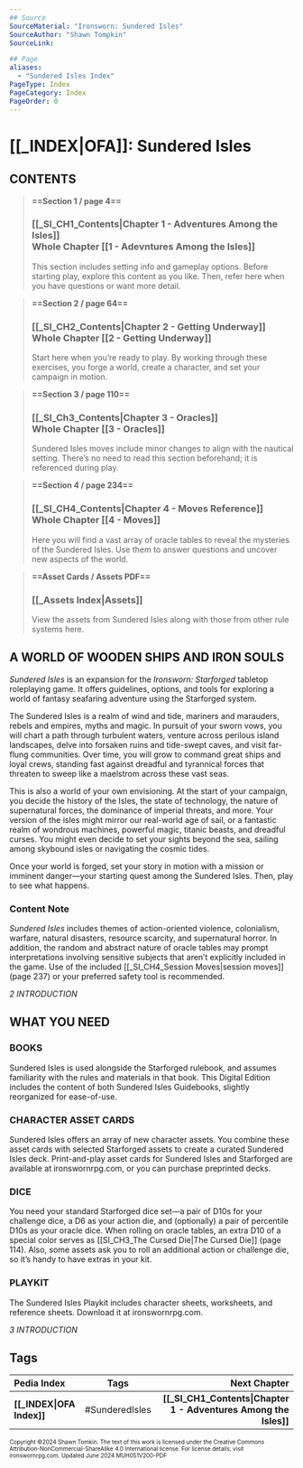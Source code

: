 ```yaml
---
## Source
SourceMaterial: "Ironsworn: Sundered Isles"
SourceAuthor: "Shawn Tompkin"
SourceLink: 

## Page
aliases: 
  - "Sundered Isles Index"
PageType: Index
PageCategory: Index
PageOrder: 0
---
```

# [[_INDEX|OFA]]: Sundered Isles
## CONTENTS
> **==Section 1 / page 4==**
> ### [[_SI_CH1_Contents|Chapter 1 - Adventures Among the Isles]]<br>Whole Chapter [[1 - Adevntures Among the Isles]]
> This section includes setting info and gameplay options. Before starting play, explore this content as you like. Then, refer here when you have questions or want more detail.

> **==Section 2 / page 64==**
> ### [[_SI_CH2_Contents|Chapter 2 - Getting Underway]]<br>Whole Chapter [[2 - Getting Underway]]
> Start here when you’re ready to play. By working through these exercises, you forge a world, create a character, and set your campaign in motion.

> **==Section 3 / page 110==**
> ### [[_SI_Ch3_Contents|Chapter 3 - Oracles]]<br>Whole Chapter [[3 - Oracles]]
> Sundered Isles moves include minor changes to align with the nautical setting. There’s no need to read this section beforehand; it is referenced during play.

> **==Section 4 / page 234==**
> ### [[_SI_CH4_Contents|Chapter 4 - Moves Reference]]<br>Whole Chapter [[4 - Moves]]
> 
> Here you will find a vast array of oracle tables to reveal the mysteries of the Sundered Isles. Use them to answer questions and uncover new aspects of the world.

> **==Asset Cards / Assets PDF==**
> ### [[_Assets Index|Assets]]
> 
> View the assets from Sundered Isles along with those from other rule systems here.


## A WORLD OF WOODEN SHIPS AND IRON SOULS
_Sundered Isles_ is an expansion for the _Ironsworn: Starforged_ tabletop roleplaying game. It offers guidelines, options, and tools for exploring a world of fantasy seafaring adventure using the Starforged system.

The Sundered Isles is a realm of wind and tide, mariners and marauders, rebels and empires, myths and magic. In pursuit of your sworn vows, you will chart a path through turbulent waters, venture across perilous island landscapes, delve into forsaken ruins and tide-swept caves, and visit far-flung communities. Over time, you will grow to command great ships and loyal crews, standing fast against dreadful and tyrannical forces that threaten to sweep like a maelstrom across these vast seas.

This is also a world of your own envisioning. At the start of your campaign, you decide the history of the Isles, the state of technology, the nature of supernatural forces, the dominance of imperial threats, and more. Your version of the isles might mirror our real-world age of sail, or a fantastic realm of wondrous machines, powerful magic, titanic beasts, and dreadful curses. You might even decide to set your sights beyond the sea, sailing among skybound isles or navigating the cosmic tides.

Once your world is forged, set your story in motion with a mission or imminent danger—your starting quest among the Sundered Isles. Then, play to see what happens.

### Content Note
_Sundered Isles_ includes themes of action-oriented violence, colonialism, warfare, natural disasters, resource scarcity, and supernatural horror. In addition, the random and abstract nature of oracle tables may prompt interpretations involving sensitive subjects that aren’t explicitly included in the game. Use of the included [[_SI_CH4_Session Moves|session moves]] (page 237) or your preferred safety tool is recommended.

*2 INTRODUCTION*

## WHAT YOU NEED

### BOOKS
Sundered Isles is used alongside the Starforged rulebook, and assumes familiarity with the rules and materials in that book. This Digital Edition includes the content of both Sundered Isles Guidebooks, slightly reorganized for ease-of-use.

### CHARACTER ASSET CARDS
Sundered Isles offers an array of new character assets. You combine these asset cards with selected Starforged assets to create a curated Sundered Isles deck. Print-and-play asset cards for Sundered Isles and Starforged are available at ironswornrpg.com, or you can purchase preprinted decks. 

### DICE
You need your standard Starforged dice set—a pair of D10s for your challenge dice, a D6 as your action die, and (optionally) a pair of percentile D10s as your oracle dice. When rolling on oracle tables, an extra D10 of a special color serves as [[SI_CH3_The Cursed Die|The Cursed Die]] (page 114). Also, some assets ask you to roll an additional action or challenge die, so it’s handy to have extras in your kit.

### PLAYKIT
The Sundered Isles Playkit includes character sheets, worksheets, and reference sheets. Download it at ironswornrpg.com.

*3 INTRODUCTION*

## Tags

| Pedia Index | Tags | Next Chapter |
| :--- | :---: | ---: |
| **[[_INDEX\|OFA Index]]** | #SunderedIsles| **[[_SI_CH1_Contents\|Chapter 1 - Adventures Among the Isles]]** |


<font size=-2>Copyright ©2024 Shawn Tomkin. The text of this work is licensed under the Creative Commons Attribution-NonCommercial-ShareAlike 4.0 International license. For license details, visit ironswornrpg.com. Updated June 2024 MUH051V200-PDF</font>